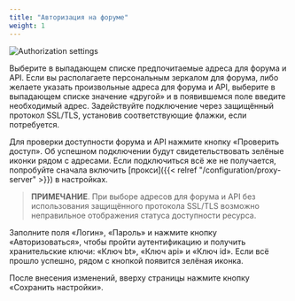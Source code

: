 ```yaml
---
title: "Авторизация на форуме"
weight: 1
---
```


![Authorization settings](https://user-images.githubusercontent.com/1829509/82585497-84558280-9baf-11ea-8152-6322e4afe5b5.png)

Выберите в выпадающем списке предпочитаемые адреса для форума и API. Если вы располагаете персональным зеркалом для форума, либо желаете указать произвольные адреса для форума и API, выберите в выпадающем списке значение «другой» и в появившемся поле введите необходимый адрес. Задействуйте подключение через защищённый протокол SSL/TLS, установив соответствующие флажки, если потребуется.

Для проверки доступности форума и API нажмите кнопку «Проверить доступ». Об успешном подключении будут свидетельствовать зелёные иконки рядом с адресами. Если подключиться всё же не получается, попробуйте сначала включить [прокси]({{< relref "/configuration/proxy-server" >}}) в настройках.

>**ПРИМЕЧАНИЕ**. При выборе адресов для форума и API без использования защищённого протокола SSL/TLS возможно неправильное отображения статуса доступности ресурса.

Заполните поля «Логин», «Пароль» и нажмите кнопку «Авторизоваться», чтобы пройти аутентификацию и получить хранительские ключи:  «Ключ bt», «Ключ api» и «Ключ id». Если всё прошло успешно, рядом с кнопкой появится зелёная иконка.

После внесения изменений, вверху страницы нажмите кнопку «Сохранить настройки».
